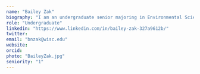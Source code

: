 ```yaml
---
name: "Bailey Zak"
biography: "I am an undergraduate senior majoring in Environmental Sciences with a Certificate in Engineering for Energy Sustainability. In the lab, I subsample cores, perform loss-on-ignition, and analyze charcoal  from various lakes around the country."
role: "Undergraduate"
linkedin: "https://www.linkedin.com/in/bailey-zak-327a9612b/"
twitter:
email: "bnzak@wisc.edu"
website:
orcid:
photo: "BaileyZak.jpg"
seniority: "1"
---
```

